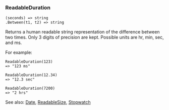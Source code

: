 ### ReadableDuration

``` suneido
(seconds) => string
.Between(t1, t2) => string
```

Returns a human readable string representation of the difference between two times. Only 3 digits of precision are kept. Possible units are hr, min, sec, and ms.

For example:

``` suneido
ReadableDuration(123)
=> "123 ms"

ReadableDuration(12.34)
=> "12.3 sec"

ReadableDuration(7200)
=> "2 hrs"
```

See also:
[Date](<Date.md>),
[ReadableSize](<ReadableSize.md>),
[Stopwatch](<Stopwatch.md>)